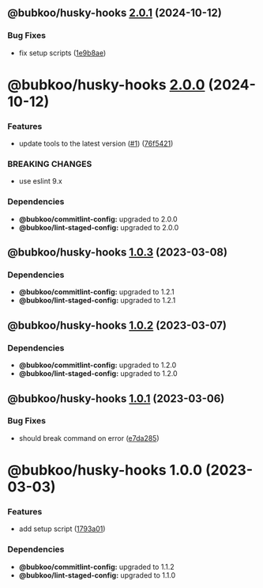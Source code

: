## @bubkoo/husky-hooks [2.0.1](https://github.com/bubkoo/configs/compare/@bubkoo/husky-hooks@2.0.0...@bubkoo/husky-hooks@2.0.1) (2024-10-12)


### Bug Fixes

* fix setup scripts ([1e9b8ae](https://github.com/bubkoo/configs/commit/1e9b8ae576ab1067945602d94fe175fa1bf06a02))

# @bubkoo/husky-hooks [2.0.0](https://github.com/bubkoo/configs/compare/@bubkoo/husky-hooks@1.0.5...@bubkoo/husky-hooks@2.0.0) (2024-10-12)


### Features

* update tools to the latest version ([#1](https://github.com/bubkoo/configs/issues/1)) ([76f5421](https://github.com/bubkoo/configs/commit/76f542161e064ff8ef8edbfc5edbb81c35774663))


### BREAKING CHANGES

* use eslint 9.x





### Dependencies

* **@bubkoo/commitlint-config:** upgraded to 2.0.0
* **@bubkoo/lint-staged-config:** upgraded to 2.0.0

## @bubkoo/husky-hooks [1.0.3](https://github.com/bubkoo/configs/compare/@bubkoo/husky-hooks@1.0.2...@bubkoo/husky-hooks@1.0.3) (2023-03-08)





### Dependencies

* **@bubkoo/commitlint-config:** upgraded to 1.2.1
* **@bubkoo/lint-staged-config:** upgraded to 1.2.1

## @bubkoo/husky-hooks [1.0.2](https://github.com/bubkoo/configs/compare/@bubkoo/husky-hooks@1.0.1...@bubkoo/husky-hooks@1.0.2) (2023-03-07)





### Dependencies

* **@bubkoo/commitlint-config:** upgraded to 1.2.0
* **@bubkoo/lint-staged-config:** upgraded to 1.2.0

## @bubkoo/husky-hooks [1.0.1](https://github.com/bubkoo/configs/compare/@bubkoo/husky-hooks@1.0.0...@bubkoo/husky-hooks@1.0.1) (2023-03-06)


### Bug Fixes

* should break command on error ([e7da285](https://github.com/bubkoo/configs/commit/e7da285988b93b09b565fd804a59d3ba7fac0a41))

# @bubkoo/husky-hooks 1.0.0 (2023-03-03)


### Features

* add setup script ([1793a01](https://github.com/bubkoo/configs/commit/1793a011116b68250b262ab9ffa679b03c0aabcd))





### Dependencies

* **@bubkoo/commitlint-config:** upgraded to 1.1.2
* **@bubkoo/lint-staged-config:** upgraded to 1.1.0
